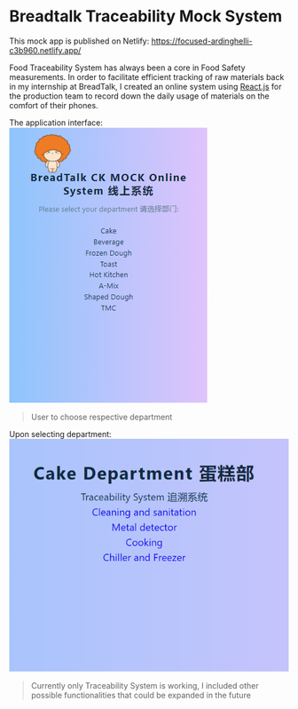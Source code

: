 # Breadtalk Traceability Mock System
This mock app is published on Netlify: https://focused-ardinghelli-c3b960.netlify.app/

Food Traceability System has always been a core in Food Safety measurements. In order to facilitate efficient tracking of raw materials back in my internship at BreadTalk, I created an online system using [React.js](https://reactjs.org/) for the production team to record down the daily usage of materials on the comfort of their phones.

The application interface:
![](https://raw.githubusercontent.com/kaiyang7766/breadtalkmockapp/master/src/assets/App_interface.PNG)
>User to choose respective department 

Upon selecting department:
![](https://raw.githubusercontent.com/kaiyang7766/breadtalkmockapp/master/src/assets/Cake_department.PNG)
>Currently only Traceability System is working, I included other possible functionalities that could be expanded in the future

